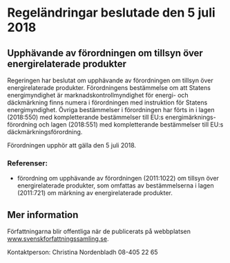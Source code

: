 # Regeländringar beslutade den 5 juli 2018

## Upphävande av förordningen om tillsyn över energirelaterade produkter

Regeringen har beslutat om upphävande av förordningen om tillsyn över energirelaterade produkter. Förordningens bestämmelse om att Statens energimyndighet är marknadskontrollmyndighet för energi- och däckmärkning finns numera i förordningen med instruktion för Statens energimyndighet. Övriga bestämmelser i förordningen har förts in i lagen (2018:550) med kompletterande bestämmelser till EU:s energimärknings-förordning och lagen (2018:551) med kompletterande bestämmelser till EU:s däckmärkningsförordning.

Förordningen upphör att gälla den 5 juli 2018.

### Referenser:

* förordning om upphävande av förordningen (2011:1022) om tillsyn över energirelaterade produkter, som omfattas av bestämmelserna i lagen (2011:721) om märkning av energirelaterade produkter.

## Mer information

Författningarna blir offentliga när de publicerats på webbplatsen www.svenskforfattningssamling.se.

Kontaktperson:
Christina Nordenbladh 08-405 22 65
